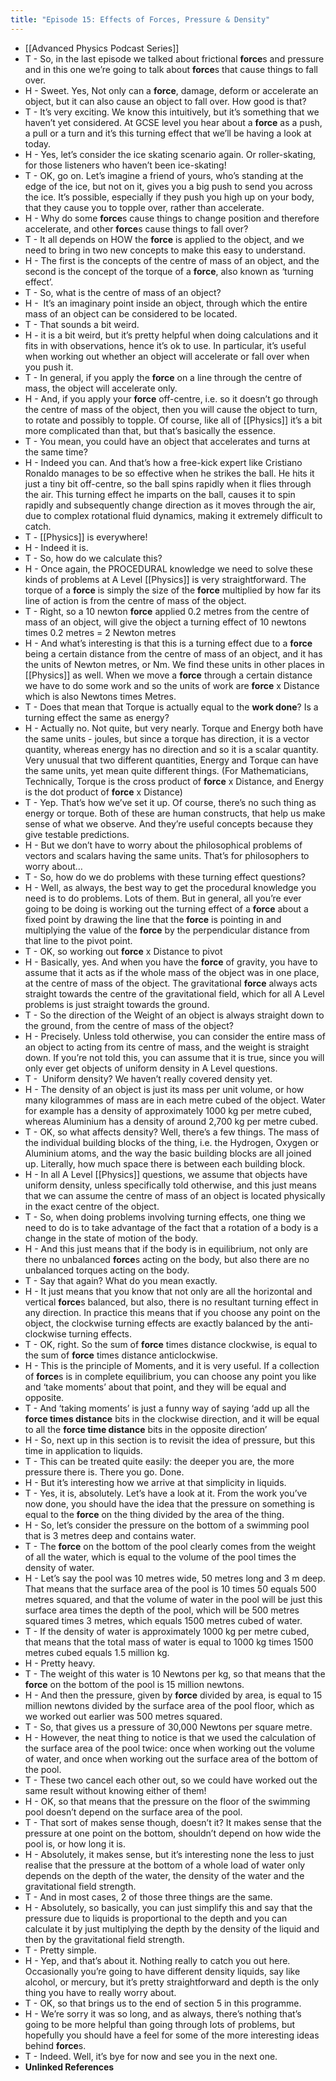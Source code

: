 ```yaml
---
title: "Episode 15: Effects of Forces, Pressure & Density"
---
```


- [[Advanced Physics Podcast Series]]<span id='B3R7veXRJ'/>
- T - So, in the last episode we talked about frictional **force**s and pressure and in this one we’re going to talk about **force**s that cause things to fall over.<span id='rwWRCtURm'/>
- H - Sweet. Yes, Not only can a **force**, damage, deform or accelerate an object, but it can also cause an object to fall over. How good is that?<span id='VnJ__4ByQ'/>
- T - It’s very exciting. We know this intuitively, but it’s something that we haven’t yet considered. At GCSE level you hear about a **force** as a push, a pull or a turn and it’s this turning effect that we’ll be having a look at today.<span id='J6FwA03Uh'/>
- H - Yes, let’s consider the ice skating scenario again. Or roller-skating, for those listeners who haven’t been ice-skating!<span id='zy_umvYbv'/>
- T - OK, go on. Let’s imagine a friend of yours, who’s standing at the edge of the ice, but not on it, gives you a big push to send you across the ice. It’s possible, especially if they push you high up on your body, that they cause you to topple over, rather than accelerate.<span id='sMSwG875O'/>
- H - Why do some **force**s cause things to change position and therefore accelerate, and other **force**s cause things to fall over?<span id='PuPexN6kk'/>
- T - It all depends on HOW the **force** is applied to the object, and we need to bring in two new concepts to make this easy to understand.<span id='dGp-FJtv-'/>
- H - The first is the concepts of the centre of mass of an object, and the second is the concept of the torque of a **force**, also known as ‘turning effect’.<span id='mNUTlA9UX'/>
- T - So, what is the centre of mass of an object?<span id='0TqSRjpXC'/>
- H -  It’s an imaginary point inside an object, through which the entire mass of an object can be considered to be located.<span id='3gpMaqZt-'/>
- T - That sounds a bit weird.<span id='GrspAHQ2E'/>
- H - it is a bit weird, but it’s pretty helpful when doing calculations and it fits in with observations, hence it’s ok to use. In particular, it’s useful when working out whether an object will accelerate or fall over when you push it.<span id='apog1RSBT'/>
- T - In general, if you apply the **force** on a line through the centre of mass, the object will accelerate only.<span id='Sut5Tn2IL'/>
- H - And, if you apply your **force** off-centre, i.e. so it doesn’t go through the centre of mass of the object, then you will cause the object to turn, to rotate and possibly to topple. Of course, like all of [[Physics]] it’s a bit more complicated than that, but that’s basically the essence.<span id='T-v_4GQp2'/>
- T - You mean, you could have an object that accelerates and turns at the same time?<span id='GyJ0C8-Kn'/>
- H - Indeed you can. And that’s how a free-kick expert like Cristiano Ronaldo manages to be so effective when he strikes the ball. He hits it just a tiny bit off-centre, so the ball spins rapidly when it flies through the air. This turning effect he imparts on the ball, causes it to spin rapidly and subsequently change direction as it moves through the air, due to complex rotational fluid dynamics, making it extremely difficult to catch.<span id='R7nCG6xhV'/>
- T - [[Physics]] is everywhere!<span id='TMGKaDXAV'/>
- H - Indeed it is.<span id='DLtucatSp'/>
- T - So, how do we calculate this?<span id='Ba-jKT9OF'/>
- H - Once again, the PROCEDURAL knowledge we need to solve these kinds of problems at A Level [[Physics]] is very straightforward. The torque of a **force** is simply the size of the **force** multiplied by how far its line of action is from the centre of mass of the object.<span id='M5SB1e_9P'/>
- T - Right, so a 10 newton **force** applied 0.2 metres from the centre of mass of an object, will give the object a turning effect of 10 newtons times 0.2 metres = 2 Newton metres<span id='T5yihzskK'/>
- H - And what’s interesting is that this is a turning effect due to a **force** being a certain distance from the centre of mass of an object, and it has the units of Newton metres, or Nm. We find these units in other places in [[Physics]] as well. When we move a **force** through a certain distance we have to do some work and so the units of work are **force** x Distance which is also Newtons times Metres.<span id='AYPCgiWbe'/>
- T - Does that mean that Torque is actually equal to the **work done**? Is a turning effect the same as energy?<span id='lm7bra2su'/>
- H - Actually no. Not quite, but very nearly. Torque and Energy both have the same units - joules, but since a torque has direction, it is a vector quantity, whereas energy has no direction and so it is a scalar quantity. Very unusual that two different quantities, Energy and Torque can have the same units, yet mean quite different things. (For Mathematicians, Technically, Torque is the cross product of **force** x Distance, and Energy is the dot product of **force** x Distance)<span id='kIv13V19H'/>
- T - Yep. That’s how we’ve set it up. Of course, there’s no such thing as energy or torque. Both of these are human constructs, that help us make sense of what we observe. And they’re useful concepts because they give testable predictions.<span id='GV3N_LJNr'/>
- H - But we don’t have to worry about the philosophical problems of vectors and scalars having the same units. That’s for philosophers to worry about…<span id='AGQ_-Jr-c'/>
- T - So, how do we do problems with these turning effect questions?<span id='WTkvfyLCs'/>
- H - Well, as always, the best way to get the procedural knowledge you need is to do problems. Lots of them. But in general, all you’re ever going to be doing is working out the turning effect of a **force** about a fixed point by drawing the line that the **force** is pointing in and multiplying the value of the **force** by the perpendicular distance from that line to the pivot point.<span id='MAg02GKVQ'/>
- T - OK, so working out **force** x Distance to pivot<span id='Xab7xMd39'/>
- H - Basically, yes. And when you have the **force** of gravity, you have to assume that it acts as if the whole mass of the object was in one place, at the centre of mass of the object. The gravitational **force** always acts straight towards the centre of the gravitational field, which for all A Level problems is just straight towards the ground.<span id='wTUI6ovW6'/>
- T - So the direction of the Weight of an object is always straight down to the ground, from the centre of mass of the object?<span id='Y-BNZyM-z'/>
- H - Precisely. Unless told otherwise, you can consider the entire mass of an object to acting from its centre of mass, and the weight is straight down. If you’re not told this, you can assume that it is true, since you will only ever get objects of uniform density in A Level questions.<span id='MRHacows5'/>
- T -  Uniform density? We haven’t really covered density yet.<span id='BBvWZXPmO'/>
- H - The density of an object is just its mass per unit volume, or how many kilogrammes of mass are in each metre cubed of the object. Water for example has a density of approximately 1000 kg per metre cubed, whereas Aluminium has a density of around 2,700 kg per metre cubed.<span id='B-poQAvNz'/>
- T - OK, so what affects density? Well, there’s a few things. The mass of the individual building blocks of the thing, i.e. the Hydrogen, Oxygen or Aluminium atoms, and the way the basic building blocks are all joined up. Literally, how much space there is between each building block.<span id='Y7P7GA0wR'/>
- H - In all A Level [[Physics]] questions, we assume that objects have uniform density, unless specifically told otherwise, and this just means that we can assume the centre of mass of an object is located physically in the exact centre of the object.<span id='FPP-bRs_E'/>
- T - So, when doing problems involving turning effects, one thing we need to do is to take advantage of the fact that a rotation of a body is a change in the state of motion of the body.<span id='nP4Q2VCit'/>
- H - And this just means that if the body is in equilibrium, not only are there no unbalanced **force**s acting on the body, but also there are no unbalanced torques acting on the body.<span id='Kl0j6a8bP'/>
- T - Say that again? What do you mean exactly.<span id='bdXVXiLHp'/>
- H - It just means that you know that not only are all the horizontal and vertical **force**s balanced, but also, there is no resultant turning effect in any direction. In practice this means that if you choose any point on the object, the clockwise turning effects are exactly balanced by the anti-clockwise turning effects.<span id='GaYdt5bwo'/>
- T - OK, right. So the sum of **force** times distance clockwise, is equal to the sum of **force** times distance anticlockwise.<span id='Pu3t1oiLw'/>
- H - This is the principle of Moments, and it is very useful. If a collection of **force**s is in complete equilibrium, you can choose any point you like and ‘take moments’ about that point, and they will be equal and opposite.<span id='yaSpPhVHh'/>
- T - And ‘taking moments’ is just a funny way of saying ‘add up all the __**force** times distance__ bits in the clockwise direction, and it will be equal to all the __**force** time distance__ bits in the opposite direction’<span id='2jP7hYb4n'/>
- H - So, next up in this section is to revisit the idea of pressure, but this time in application to liquids.<span id='VWgMcKwHr'/>
- T - This can be treated quite easily: the deeper you are, the more pressure there is. There you go. Done.<span id='6Augm3ZWN'/>
- H - But it’s interesting how we arrive at that simplicity in liquids.<span id='eApz9dDU9'/>
- T - Yes, it is, absolutely. Let’s have a look at it. From the work you’ve now done, you should have the idea that the pressure on something is equal to the **force** on the thing divided by the area of the thing.<span id='8VwCWmpNi'/>
- H - So, let’s consider the pressure on the bottom of a swimming pool that is 3 metres deep and contains water.<span id='RaCKh96G_'/>
- T - The **force** on the bottom of the pool clearly comes from the weight of all the water, which is equal to the volume of the pool times the density of water.<span id='eAD6Yw2v5'/>
- H - Let’s say the pool was 10 metres wide, 50 metres long and 3 m deep. That means that the surface area of the pool is 10 times 50 equals 500 metres squared, and that the volume of water in the pool will be just this surface area times the depth of the pool, which will be 500 metres squared times 3 metres, which equals 1500 metres cubed of water.<span id='lkrW8dPJR'/>
- T - If the density of water is approximately 1000 kg per metre cubed, that means that the total mass of water is equal to 1000 kg times 1500 metres cubed equals 1.5 million kg.<span id='ClfP-JBHB'/>
- H - Pretty heavy.<span id='NUSd32JnY'/>
- T - The weight of this water is 10 Newtons per kg, so that means that the **force** on the bottom of the pool is 15 million newtons.<span id='rmWxrbLz4'/>
- H - And then the pressure, given by **force** divided by area, is equal to 15 million newtons divided by the surface area of the pool floor, which as we worked out earlier was 500 metres squared.<span id='oIKqyaJwW'/>
- T - So, that gives us a pressure of 30,000 Newtons per square metre.<span id='SVDaDRDC1'/>
- H - However, the neat thing to notice is that we used the calculation of the surface area of the pool twice: once when working out the volume of water, and once when working out the surface area of the bottom of the pool.<span id='9nkyExsxr'/>
- T - These two cancel each other out, so we could have worked out the same result without knowing either of them!<span id='-uqELhTdZ'/>
- H - OK, so that means that the pressure on the floor of the swimming pool doesn’t depend on the surface area of the pool.<span id='k3M5Nq0tA'/>
- T - That sort of makes sense though, doesn’t it? It makes sense that the pressure at one point on the bottom, shouldn’t depend on how wide the pool is, or how long it is.<span id='LQI11Bdx9'/>
- H - Absolutely, it makes sense, but it’s interesting none the less to just realise that the pressure at the bottom of a whole load of water only depends on the depth of the water, the density of the water and the gravitational field strength.<span id='eqHAJqwnr'/>
- T - And in most cases, 2 of those three things are the same.<span id='JqhkL6_4v'/>
- H - Absolutely, so basically, you can just simplify this and say that the pressure due to liquids is proportional to the depth and you can calculate it by just multiplying the depth by the density of the liquid and then by the gravitational field strength.<span id='8YZ8kfWyQ'/>
- T - Pretty simple.<span id='ND1TJGHyg'/>
- H - Yep, and that’s about it. Nothing really to catch you out here. Occasionally you’re going to have different density liquids, say like alcohol, or mercury, but it’s pretty straightforward and depth is the only thing you have to really worry about.<span id='4rI7eHoa6'/>
- T - OK, so that brings us to the end of section 5 in this programme.<span id='-eDsBsdDb'/>
- H - We’re sorry it was so long, and as always, there’s nothing that’s going to be more helpful than going through lots of problems, but hopefully you should have a feel for some of the more interesting ideas behind **force**s.<span id='LZzKwS8hU'/>
- T - Indeed. Well, it’s bye for now and see you in the next one.<span id='IEVR3v1Eu'/>
- **Unlinked References**<span id='1xMGKd28r'/>
